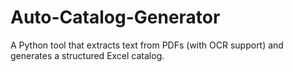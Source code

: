 # Auto-Catalog-Generator
A Python tool that extracts text from PDFs (with OCR support) and generates a structured Excel catalog.

